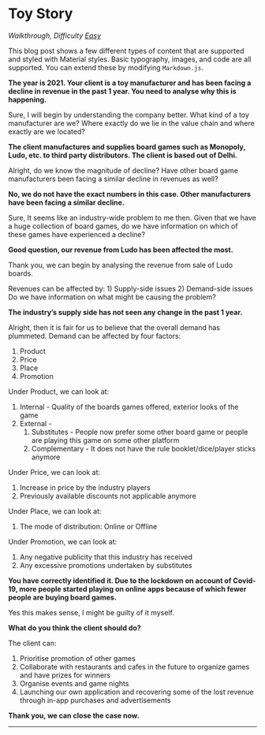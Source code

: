 # Toy Story

_Walkthrough, Difficulty [Easy](/)_

This blog post shows a few different types of content that are supported and styled with
Material styles. Basic typography, images, and code are all supported.
You can extend these by modifying `Markdown.js`.

**The year is 2021. Your client is a toy manufacturer and has been facing a decline in revenue in the past 1 year. You need to analyse why this is happening.**

Sure, I will begin by understanding the company better. What kind of a toy manufacturer are we? Where exactly do we
lie in the value chain and where exactly are we located?

**The client manufactures and supplies board games such as Monopoly, Ludo, etc. to third party distributors. The client is based out of Delhi.**

Alright, do we know the magnitude of decline? Have other board game manufacturers been facing a similar decline in
revenues as well?

**No, we do not have the exact numbers in this case. Other manufacturers have been facing a similar decline.**

Sure, It seems like an industry-wide problem to me then.
Given that we have a huge collection of board games, do we have information on which of these games have
experienced a decline?

**Good question, our revenue from Ludo has been affected the most.**

Thank you, we can begin by analysing the revenue from sale of Ludo boards.

Revenues can be affected by: 1) Supply-side issues 2) Demand-side issues
Do we have information on what might be causing the problem?

**The industry’s supply side has not seen any change in the past 1 year.**

Alright, then it is fair for us to believe that the overall demand has plummeted.
Demand can be affected by four factors:

1. Product
2. Price
3. Place
4. Promotion

Under Product, we can look at:

1. Internal - Quality of the boards games offered, exterior looks of the game
2. External -
   1. Substitutes - People now prefer some other board game or people are playing this game on some other platform
   2. Complementary - It does not have the rule booklet/dice/player sticks anymore

Under Price, we can look at:

1. Increase in price by the industry players
2. Previously available discounts not applicable anymore

Under Place, we can look at:

1. The mode of distribution: Online or Offline

Under Promotion, we can look at:

1. Any negative publicity that this industry has received
2. Any excessive promotions undertaken by substitutes

**You have correctly identified it. Due to the lockdown on account of Covid-19, more people started playing on online apps because of which fewer people are buying board games.**

Yes this makes sense, I might be guilty of it myself.

**What do you think the client should do?**

The client can:

1. Prioritise promotion of other games
2. Collaborate with restaurants and cafes in the future to organize games and have prizes for winners
3. Organise events and game nights
4. Launching our own application and recovering some of the lost revenue through in-app purchases and
   advertisements

**Thank you, we can close the case now.**

---

<!-- Cum sociis natoque penatibus et magnis dis parturient montes, nascetur ridiculus mus.
Aenean eu leo quam. Pellentesque ornare sem lacinia quam venenatis vestibulum.
Sed posuere consectetur est at lobortis. Cras mattis consectetur purus sit amet fermentum.

Curabitur blandit tempus porttitor. **Nullam quis risus eget urna mollis** ornare vel eu leo.
Nullam id dolor id nibh ultricies vehicula ut id elit.

Etiam porta sem malesuada magna mollis euismod. Cras mattis consectetur purus sit amet fermentum.
Aenean lacinia bibendum nulla sed consectetur.

## Heading

Vivamus sagittis lacus vel augue laoreet rutrum faucibus dolor auctor.
Duis mollis, est non commodo luctus, nisi erat porttitor ligula, eget lacinia odio sem nec elit.
Morbi leo risus, porta ac consectetur ac, vestibulum at eros.

### Sub-heading 1

Cum sociis natoque penatibus et magnis dis parturient montes, nascetur ridiculus mus.

### Sub-heading 2

Cum sociis natoque penatibus et magnis dis parturient montes, nascetur ridiculus mus.
Aenean lacinia bibendum nulla sed consectetur. Etiam porta sem malesuada magna mollis euismod.
Fusce dapibus, tellus ac cursus commodo, tortor mauris condimentum nibh, ut fermentum massa justo
sit amet risus.

- Praesent commodo cursus magna, vel scelerisque nisl consectetur et.
- Donec id elit non mi porta gravida at eget metus.
- Nulla vitae elit libero, a pharetra augue.

Donec ullamcorper nulla non metus auctor fringilla. Nulla vitae elit libero, a pharetra augue.

1. Vestibulum id ligula porta felis euismod semper.
1. Cum sociis natoque penatibus et magnis dis parturient montes, nascetur ridiculus mus.
1. Maecenas sed diam eget risus varius blandit sit amet non magna.

Cras mattis consectetur purus sit amet fermentum. Sed posuere consectetur est at lobortis. -->
